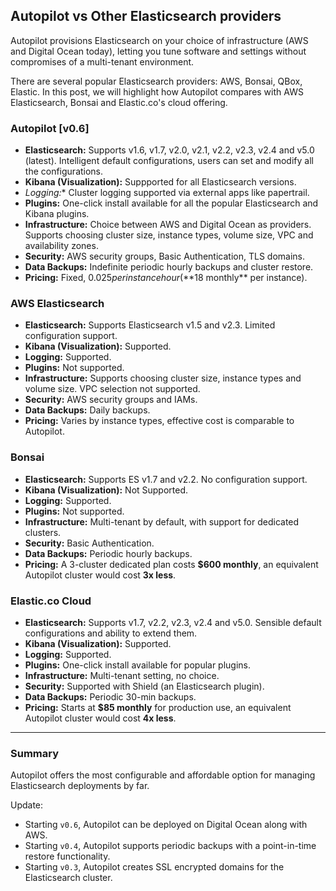 ## Autopilot vs Other Elasticsearch providers

Autopilot provisions Elasticsearch on your choice of infrastructure (AWS and Digital Ocean today), letting you tune software and settings without compromises of a multi-tenant environment.

There are several popular Elasticsearch providers: AWS, Bonsai, QBox, Elastic. In this post, we will highlight how Autopilot compares with AWS Elasticsearch, Bonsai and Elastic.co's cloud offering.




### Autopilot [v0.6]

- **Elasticsearch:** Supports v1.6, v1.7, v2.0, v2.1, v2.2, v2.3, v2.4 and v5.0 (latest). Intelligent default configurations, users can set and modify all the configurations.
- **Kibana (Visualization):** Suppported for all Elasticsearch versions.
- **Logging*:** Cluster logging supported via external apps like papertrail.
- **Plugins:** One-click install available for all the popular Elasticsearch and Kibana plugins.
- **Infrastructure:** Choice between AWS and Digital Ocean as providers. Supports choosing cluster size, instance types, volume size, VPC and availability zones.
- **Security:** AWS security groups, Basic Authentication, TLS domains.
- **Data Backups:** Indefinite periodic hourly backups and cluster restore.
- **Pricing:** Fixed, $0.025 per instance hour (**$18 monthly** per instance).

### AWS Elasticsearch

- **Elasticsearch:** Supports Elasticsearch v1.5 and v2.3. Limited configuration support.
- **Kibana (Visualization):** Supported.
- **Logging:** Supported.
- **Plugins:** Not supported.
- **Infrastructure:** Supports choosing cluster size, instance types and volume size. VPC selection not supported.
- **Security:** AWS security groups and IAMs.
- **Data Backups:** Daily backups.
- **Pricing:** Varies by instance types, effective cost is comparable to Autopilot.


### Bonsai

- **Elasticsearch:** Supports ES v1.7 and v2.2. No configuration support.
- **Kibana (Visualization):** Not Supported.
- **Logging:** Supported.
- **Plugins:** Not supported.
-  **Infrastructure:** Multi-tenant by default, with support for dedicated clusters.
-  **Security:** Basic Authentication.
- **Data Backups:** Periodic hourly backups.
- **Pricing:** A 3-cluster dedicated plan costs **$600 monthly**, an equivalent Autopilot cluster would cost **3x less**.


### Elastic.co Cloud

-  **Elasticsearch:** Supports v1.7, v2.2, v2.3, v2.4 and v5.0. Sensible default configurations and ability to extend them.
-  **Kibana (Visualization):** Supported.
-  **Logging:** Supported.
-  **Plugins:** One-click install available for popular plugins.
-  **Infrastructure:** Multi-tenant setting, no choice.
-  **Security:** Supported with Shield (an Elasticsearch plugin).
- **Data Backups:** Periodic 30-min backups.
-  **Pricing:** Starts at **$85 monthly** for production use, an equivalent Autopilot cluster would cost **4x less**.


---

### Summary

Autopilot offers the most configurable and affordable option for managing Elasticsearch deployments by far.

Update:

* Starting ``v0.6``, Autopilot can be deployed on Digital Ocean along with AWS.  
* Starting ``v0.4``, Autopilot supports periodic backups with a point-in-time restore functionality.  
* Starting ``v0.3``, Autopilot creates SSL encrypted domains for the Elasticsearch cluster.

